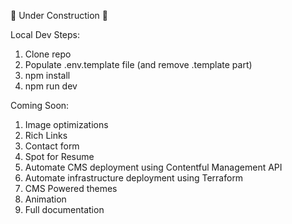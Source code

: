 🚧 Under Construction 🚧

Local Dev Steps:

1. Clone repo
2. Populate .env.template file (and remove .template part)
3. npm install
4. npm run dev

Coming Soon:

1. Image optimizations
2. Rich Links
3. Contact form
4. Spot for Resume
5. Automate CMS deployment using Contentful Management API
6. Automate infrastructure deployment using Terraform
7. CMS Powered themes
8. Animation
9. Full documentation
